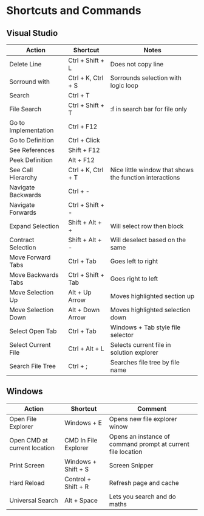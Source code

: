 # Shortcuts and Commands

## Visual Studio

| Action               | Shortcut           | Notes                                                   |
| -------------------- | ------------------ | ------------------------------------------------------- |
| Delete Line          | Ctrl + Shift + L   | Does not copy line                                      |
| Sorround with        | Ctrl + K, Ctrl + S | Sorrounds selection with logic loop                     |
| Search               | Ctrl + T           |                                                         |
| File Search          | Ctrl + Shift + T   | :f in search bar for file only                          |
| Go to Implementation | Ctrl + F12         |                                                         |
| Go to Definition     | Ctrl + Click       |                                                         |
| See References       | Shift + F12        |                                                         |
| Peek Definition      | Alt + F12          |                                                         |
| See Call Hierarchy   | Ctrl + K, Ctrl + T | Nice little window that shows the function interactions |
| Navigate Backwards   | Ctrl + -           |                                                         |
| Navigate Forwards    | Ctrl + Shift + -   |                                                         |
| Expand Selection     | Shift + Alt + +    | Will select row then block                              |
| Contract Selection   | Shift + Alt + -    | Will deselect based on the same                         |
| Move Forward Tabs    | Ctrl + Tab         | Goes left to right                                      |
| Move Backwards Tabs  | Ctrl + Shift + Tab | Goes right to left                                      |
| Move Selection Up    | Alt + Up Arrow     | Moves highlighted section up                            |
| Move Selection Down  | Alt + Down Arrow   | Moves highlighted selection down                        |
| Select Open Tab      | Ctrl + Tab         | Windows + Tab style file selector                       |
| Select Current File  | Ctrl + Alt + L     | Selects current file in solution explorer               |
| Search File Tree     | Ctrl + ;           | Searches file tree by file name                         |

## Windows

| Action                       | Shortcut             | Comment                                                      |
| ---------------------------- | -------------------- | ------------------------------------------------------------ |
| Open File Explorer           | Windows + E          | Opens new file explorer winow                                |
| Open CMD at current location | CMD In File Explorer | Opens an instance of command prompt at current file location |
| Print Screen                 | Windows + Shift + S  | Screen Snipper                                               |
| Hard Reload                  | Control + Shift + R  | Refresh page and cache                                       |
| Universal Search             | Alt + Space          | Lets you search and do maths                                 |
